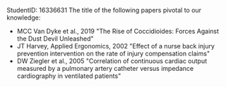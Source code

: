 StudentID: 16336631
The title of the following papers pivotal to our knowledge:
  - MCC Van Dyke et al., 2019
    "The Rise of Coccidioides: Forces Against the Dust Devil Unleashed"
  - JT Harvey, Applied Ergonomics, 2002
    "Effect of a nurse back injury prevention intervention on the rate of injury compensation claims"
  - DW Ziegler et al., 2005
    "Correlation of continuous cardiac output measured by a pulmonary artery catheter versus impedance cardiography in ventilated patients"

